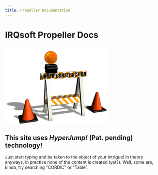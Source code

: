 ```yaml
---
title: Propeller Documentation
---
```

# IRQsoft Propeller Docs

<img src="/common/construction.gif" alt="This site is under construction.">

## This site uses _HyperJump!_ (Pat. pending) technology!

Just start typing and be taken to the object of your intrigue! In theory anyways, in practice none of the content is created (yet?). Well, some are, kinda, try searching "CORDIC" or "Table".